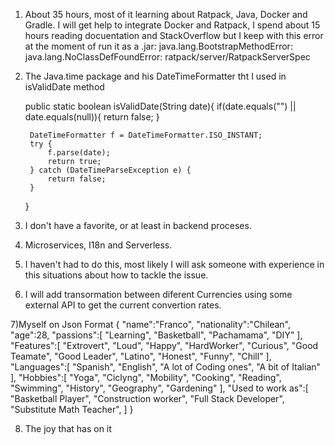 1) About 35 hours, most of it learning about Ratpack, Java, Docker and Gradle. I will get help to integrate Docker and Ratpack, I spend about 15 hours
reading docuentation and StackOverflow but I keep with this error at the moment of run it as a .jar:
	java.lang.BootstrapMethodError: java.lang.NoClassDefFoundError: ratpack/server/RatpackServerSpec

2) The Java.time package and his DateTimeFormatter tht I used in isValidDate method
	
    public static boolean isValidDate(String date){
        if(date.equals("") || date.equals(null)){
            return false;
        }

        DateTimeFormatter f = DateTimeFormatter.ISO_INSTANT;
        try {
            f.parse(date);
            return true;
        } catch (DateTimeParseException e) {
            return false;
        }
    }

3) I don't have a favorite, or at least in backend proceses.

4) Microservices, I18n and Serverless.

5) I haven't had to do this, most likely I will ask someone with experience in this situations about how to tackle the issue.  

6) I will add transormation between diferent Currencies using some external API to get the current convertion rates.

7)Myself on Json Format 
{
   "name":"Franco",
   "nationality":"Chilean",
   "age":28,
   "passions":[
      "Learning",
      "Basketball",
      "Pachamama",
      "DIY"
   ],
   "Features":[
      "Extrovert",
      "Loud",
      "Happy",
      "HardWorker",
      "Curious",
      "Good Teamate",
      "Good Leader",
      "Latino",
      "Honest",
      "Funny",
      "Chill"
   ],
   "Languages":[
      "Spanish",
      "English",
      "A lot of Coding ones",
      "A bit of Italian"
   ],
   "Hobbies":[
      "Yoga",
      "Ciclyng",
      "Mobility",
      "Cooking",
      "Reading",
      "Swimming",
      "History",
      "Geography",
      "Gardening"
   ],
   "Used to work as":[
      "Basketball Player",
      "Construction worker",
      "Full Stack Developer",
      "Substitute Math Teacher",
   ]
}

8) The joy that has on it

